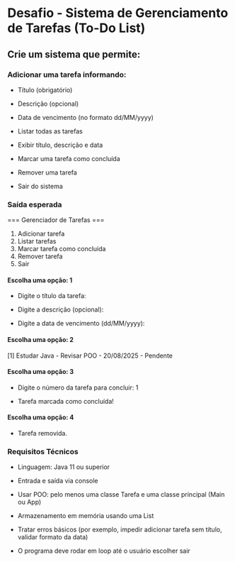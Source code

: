 # Desafio - Sistema de Gerenciamento de Tarefas (To-Do List)

## Crie um sistema que permite: 
### Adicionar uma tarefa informando:

- Título (obrigatório)

- Descrição (opcional)

- Data de vencimento (no formato dd/MM/yyyy)

- Listar todas as tarefas

- Exibir título, descrição e data

- Marcar uma tarefa como concluída

- Remover uma tarefa

- Sair do sistema


### Saída esperada
=== Gerenciador de Tarefas ===
1. Adicionar tarefa
2. Listar tarefas
3. Marcar tarefa como concluída
4. Remover tarefa
5. Sair

#### Escolha uma opção: 1

- Digite o título da tarefa:

- Digite a descrição (opcional): 

- Digite a data de vencimento (dd/MM/yyyy): 


#### Escolha uma opção: 2

[1] Estudar Java - Revisar POO - 20/08/2025 - Pendente

#### Escolha uma opção: 3

- Digite o número da tarefa para concluir: 1

- Tarefa marcada como concluída!

#### Escolha uma opção: 4
- Tarefa removida.

### Requisitos Técnicos

- Linguagem: Java 11 ou superior

- Entrada e saída via console

- Usar POO: pelo menos uma classe Tarefa e uma classe principal (Main ou App)

- Armazenamento em memória usando uma List<Tarefa>

- Tratar erros básicos (por exemplo, impedir adicionar tarefa sem título, validar formato da data)

- O programa deve rodar em loop até o usuário escolher sair
